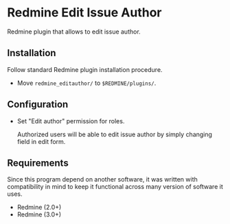 Redmine Edit Issue Author
===================

Redmine plugin that allows to edit issue author.


Installation
------------

Follow standard Redmine plugin installation procedure.

  * Move `redmine_editauthor/` to `$REDMINE/plugins/`.


Configuration
-------------

 * Set "Edit author" permission for roles.

    Authorized users will be able to edit issue author by simply changing field
    in edit form.


Requirements
------------

Since this program depend on another software, it was written with compatibility
in mind to keep it functional across many version of software it uses.

  * Redmine (2.0+)
  * Redmine (3.0+)
